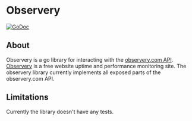 # Observery

[![GoDoc](https://godoc.org/github.com/sfreiberg/observery?status.png)](https://godoc.org/github.com/sfreiberg/observery)

## About

Observery is a go library for interacting with the [observery.com API](https://observery.com/apidocs/#introduction). [Observery](https://observery.com) is a free website uptime and performance monitoring site. The observery library currently implements all exposed parts of the observery.com API.

## Limitations

Currently the library doesn't have any tests.
